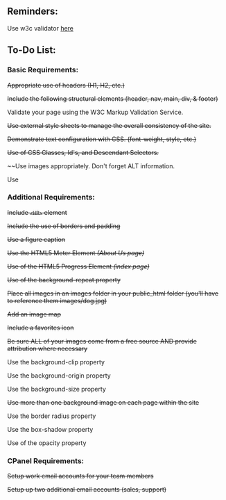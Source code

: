 ## Reminders:
Use w3c validator [here](https://validator.w3.org/)

## To-Do List:
### Basic Requirements:
~~Appropriate use of headers (H1, H2, etc.)~~

~~Include the following structural elements (header, nav, main, div, & footer)~~

Validate your page using the W3C Markup Validation Service.

~~Use external style sheets to manage the overall consistency of the site.~~

~~Demonstrate text configuration with CSS. (font-weight, style, etc.)~~

~~Use of CSS Classes, Id's, and Descendant Selectors.~~

~~Use images appropriately. Don't forget ALT information.

Use 

### Additional Requirements:
~~Include `<HR>` element~~

~~Include the use of borders and padding~~

~~Use a figure caption~~

~~Use the HTML5 Meter Element _(About Us page)_~~

~~Use of the HTML5 Progress Element _(index page)_~~

~~Use of the background-repeat property~~

~~Place all images in an images folder in your public_html folder (you'll have to reference them images/dog.jpg)~~

~~Add an image map~~

~~Include a favorites icon~~

~~Be sure ALL of your images come from a free source AND provide attribution where necessary~~

Use the background-clip property

Use the background-origin property

Use the background-size property

~~Use more than one background image on each page within the site~~

Use the border radius property

Use the box-shadow property

Use of the opacity property

### CPanel Requirements:
~~Setup work email accounts for your team members~~

~~Setup up two additional email accounts (sales, support)~~
